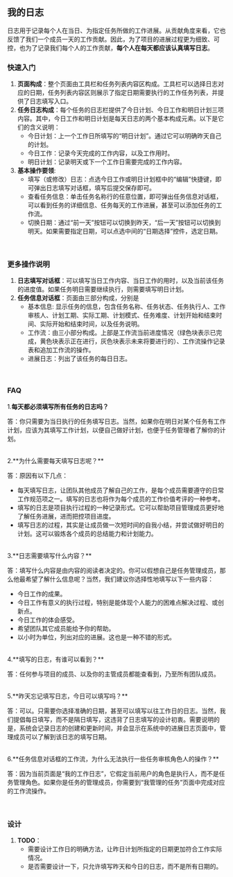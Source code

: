 ## 我的日志
日志用于记录每个人在当日、为指定任务所做的工作进展。从贡献角度来看，它也反馈了我们一个成员一天的工作贡献。因此，为了项目的进展过程更为细致、可控，也为了记录我们每个人的工作贡献，**每个人在每天都应该认真填写日志**。


### 快速入门
1. **页面构成**：整个页面由工具栏和任务列表内容区构成。工具栏可以选择日志对应的日期，任务列表内容区则展示了指定日期需要执行的工作任务列表，并提供了日志填写入口。
2. **任务日志构成**：每个任务的日志栏提供了今日计划、今日工作和明日计划三项内容。其中，今日工作和明日计划是每天日志的两个基本构成元素。以下是它们的含义说明：
	* 今日计划：上一个工作日所填写的“明日计划”。通过它可以明确昨天自己的计划。
	* 今日工作：记录今天完成的工作内容，以及工作用时。
	* 明日计划：记录明天或下一个工作日需要完成的工作内容。
3. **基本操作要领**: 
	* 填写（或修改）日志：点选今日工作或明日计划框中的“编辑”快捷键，即可弹出日志填写对话框，填写后提交保存即可。
	* 查看任务信息：单击任务名称行的任意位置，即可弹出任务信息对话框，可以看到任务的详细信息、任务每天的工作进展，甚至可以添加任务的工作流。
	* 切换日期：通过“前一天”按钮可以切换到昨天，“后一天”按钮可以切换到明天。如果需要指定日期，可以点选中间的“日期选择”控件，选定日期。

<br/>

### 更多操作说明
1. **日志填写对话框**：可以填写当日工作内容、当日工作的用时，以及当前该任务的进度值。如果任务明日需要继续执行，则需要填写明日计划。
2. **任务信息对话框**：页面由三部分构成，分别是
	* 基本信息: 显示任务的信息，包含任务名称、任务状态、任务执行人、工作审核人、计划工期、实际工期、计划模式、任务难度、计划开始和结束时间、实际开始和结束时间，以及任务说明。
	* 工作流：由三小部分构成。上部是工作流当前进度情况（绿色块表示已完成，黄色块表示正在进行，灰色块表示未来将要进行的）、工作流操作记录表和追加工作流的操作。
	* 进展日志：列出了该任务的每日日志。

<br/>

### FAQ
1.**每天都必须填写所有任务的日志吗？**

答：你只需要为当日执行的任务填写日志。当然，如果你在明日对某个任务有工作计划，应该为其填写工作计划，以便自己做好计划，也便于任务管理者了解你的计划。

<br/>
2.**为什么需要每天填写日志呢？**

答：原因有以下几点：

* 每天填写日志，让团队其他成员了解自己的工作，是每个成员需要遵守的日常工作规范项之一。填写的日志也将作为每个成员的工作价值考评的一种参考。
* 填写的日志是项目执行过程的一种记录形式。它可以帮助项目管理成员更好地了解任务进展，进而把控项目进度。
* 填写日志的过程，其实是让成员做一次短时间的自我小结，并尝试做好明日的计划。这可以锻炼各个成员的总结能力和计划能力。

<br/>
3.**日志需要填写什么内容？**

答：填写什么内容是由内容的阅读者决定的。你可以假想自己是任务管理成员，那么他最希望了解什么信息呢？当然，我们建议你选择性地填写以下一些内容：
* 今日工作的成果。
* 今日工作有意义的执行过程，特别是能体现个人能力的困难点解决过程、或创新点。
* 今日工作的体会感受。
* 希望团队其它成员能给予你的帮助。
* 以小时为单位，列出对应的进展。这也是一种不错的形式。

<br/>
4.**填写的日志，有谁可以看到？**

答：任何参与项目的成员、以及你的主管成员都能查看到，乃至所有团队成员。


<br/>
5.**昨天忘记填写日志，今日可以填写吗？**

答：可以。只需要你选择准确的日期，甚至可以填写以往工作日的日志。当然，我们提倡每日填写，而不是隔日填写，这违背了日志填写的设计初衷。需要说明的是，系统会记录日志的创建和更新时间，并会显示在系统中的进展日志页面中，管理成员可以了解到该日志的填写日期。

<br/>
6.**任务信息对话框的工作流，为什么无法执行一些任务审核角色人的操作？**

答：因为当前页面是“我的工作日志”，它假定当前用户的角色是执行人，而不是任务管理角色。如果你是任务的管理成员，你需要到“我管理的任务”页面中完成对应的工作流操作。

<br/>

### 设计
1. **TODO**：
	* 需要设计工作日的明确方法，让昨日计划所指定的日期更加符合工作实际情况。
	* 是否需要设计一下，只允许填写昨天和今日的日志，而不是所有日期的。


